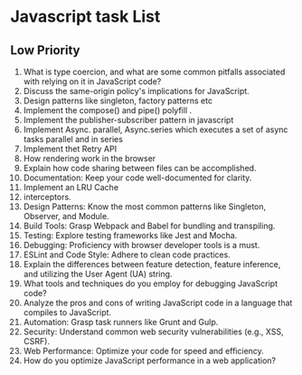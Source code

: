 # Javascript task List

## Low Priority

01.  What is type coercion, and what are some common pitfalls associated with relying on it in JavaScript code?
02.  Discuss the same-origin policy's implications for JavaScript.
03.  Design patterns like singleton, factory patterns etc
04.  Implement the compose() and pipe() polyfill .
05.  Implement the publisher-subscriber pattern in javascript
06.  Implement Async. parallel, Async.series which executes a set of async tasks parallel and in series
07.  Implement thet Retry API
08.  How rendering work in the browser
09.  Explain how code sharing between files can be accomplished.
10. Documentation: Keep your code well-documented for clarity.
11. Implement an LRU Cache
12. interceptors.
13. Design Patterns: Know the most common patterns like Singleton, Observer, and Module.
14. Build Tools: Grasp Webpack and Babel for bundling and transpiling.
15. Testing: Explore testing frameworks like Jest and Mocha.
16. Debugging: Proficiency with browser developer tools is a must.
17. ESLint and Code Style: Adhere to clean code practices.
18. Explain the differences between feature detection, feature inference, and utilizing the User Agent (UA) string.
19. What tools and techniques do you employ for debugging JavaScript code?
20. Analyze the pros and cons of writing JavaScript code in a language that compiles to JavaScript.
21. Automation: Grasp task runners like Grunt and Gulp.
22. Security: Understand common web security vulnerabilities (e.g., XSS, CSRF).
23. Web Performance: Optimize your code for speed and efficiency.
24. How do you optimize JavaScript performance in a web application?

